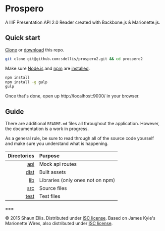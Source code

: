 Prospero
================

A IIIF Presentation API 2.0 Reader created with Backbone.js & Marionette.js.

## Quick start

[Clone](http://git-scm.com/docs/git-clone) or [download](https://github.com/sdellis/prospero2/archive/master.zip) this repo.

```sh
git clone git@github.com:sdellis/prospero2.git && cd prospero2
```

Make sure [Node.js](http://nodejs.org/) and [npm](https://www.npmjs.org/) are
[installed](http://nodejs.org/download/).

```sh
npm install
npm install -g gulp
gulp
```

Once that's done, open up http://localhost:9000/ in your browser.

## Guide

There are additional `README.md` files all throughout the application. However, the documentation is a work in progress.

As a general rule, be sure to read through all of the source code yourself and make sure you understand what is happening.

| Directories | Purpose |
| ---:|:--- |
| [api](./api) | Mock api routes |
| [dist](./dist) | Built assets |
| [lib](./lib) | Libraries (only ones not on npm) |
| [src](./src) | Source files |
| [test](./test) | Test files |

===

&copy; 2015 Shaun Ellis. Distributed under [ISC license](LICENSE.md).
Based on James Kyle's Marionette Wires, also distributed under [ISC license](LICENSE.md).
